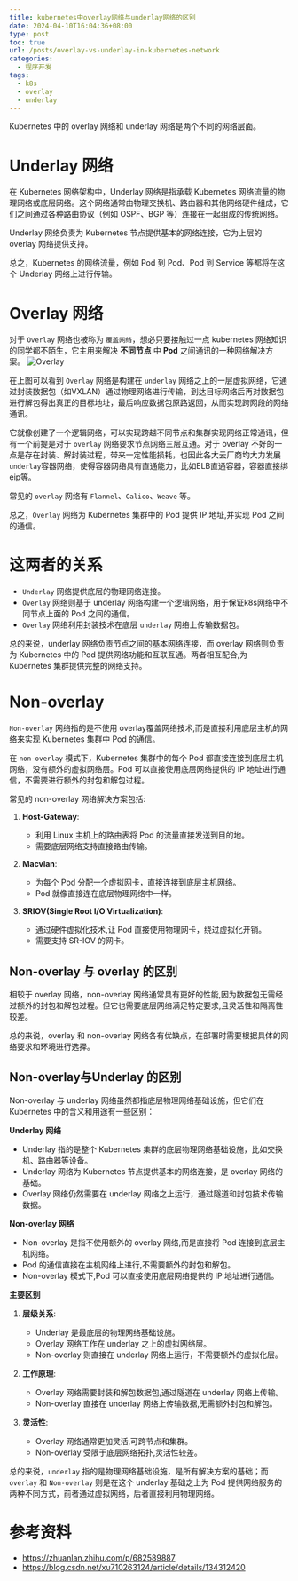 ```yaml
---
title: kubernetes中overlay网络与underlay网络的区别
date: 2024-04-10T16:04:36+08:00
type: post
toc: true
url: /posts/overlay-vs-underlay-in-kubernetes-network
categories:
  - 程序开发
tags:
  - k8s
  - overlay
  - underlay
---
```


Kubernetes 中的 overlay 网络和 underlay 网络是两个不同的网络层面。

# Underlay 网络

在 Kubernetes 网络架构中，Underlay 网络是指承载 Kubernetes 网络流量的物理网络或底层网络。这个网络通常由物理交换机、路由器和其他网络硬件组成，它们之间通过各种路由协议（例如 OSPF、BGP 等）连接在一起组成的传统网络。

Underlay 网络负责为 Kubernetes 节点提供基本的网络连接，它为上层的 overlay 网络提供支持。

总之，Kubernetes 的网络流量，例如 Pod 到 Pod、Pod 到 Service 等都将在这个 Underlay 网络上进行传输。

# Overlay 网络

对于 `Overlay` 网络也被称为 `覆盖网络`，想必只要接触过一点 kubernetes 网络知识的同学都不陌生，它主用来解决 **不同节点**  中 **Pod** 之间通讯的一种网络解决方案。
![Overlay](https://blogstatic.haohtml.com//uploads/2024/04/image_1chvp7s4g15n0134iv1tvag1mkd8g.png)

在上图可以看到 `Overlay` 网络是构建在 `underlay` 网络之上的一层虚拟网络，它通过封装数据包（如VXLAN）通过物理网络进行传输，到达目标网络后再对数据包进行解包得出真正的目标地址，最后响应数据包原路返回，从而实现跨网段的网络通讯。

它就像创建了一个逻辑网络，可以实现跨越不同节点和集群实现网络正常通讯，但有一个前提是对于 `overlay` 网络要求节点网络三层互通。对于  overlay 不好的一点是存在封装、解封装过程，带来一定性能损耗，也因此各大云厂商均大力发展 `underlay`容器网络，使得容器网络具有直通能力，比如ELB直通容器，容器直接绑eip等。

常见的 `overlay` 网络有 `Flannel`、`Calico`、`Weave` 等。

总之，`Overlay` 网络为 Kubernetes 集群中的 Pod 提供 IP 地址,并实现 Pod 之间的通信。

# 这两者的关系

- `Underlay` 网络提供底层的物理网络连接。
- `Overlay` 网络则基于 underlay 网络构建一个逻辑网络，用于保证k8s网络中不同节点上面的 Pod 之间的通信。
- `Overlay` 网络利用封装技术在底层 `underlay` 网络上传输数据包。

总的来说，underlay 网络负责节点之间的基本网络连接，而 overlay 网络则负责为 Kubernetes 中的 Pod 提供网络功能和互联互通。两者相互配合,为 Kubernetes 集群提供完整的网络支持。

# Non-overlay 

`Non-overlay` 网络指的是不使用 overlay覆盖网络技术,而是直接利用底层主机的网络来实现 Kubernetes 集群中 Pod 的通信。

在 `non-overlay` 模式下，Kubernetes 集群中的每个 Pod 都直接连接到底层主机网络，没有额外的虚拟网络层。Pod 可以直接使用底层网络提供的 IP 地址进行通信，不需要进行额外的封包和解包过程。

常见的 non-overlay 网络解决方案包括:

1. **Host-Gateway**:
   - 利用 Linux 主机上的路由表将 Pod 的流量直接发送到目的地。
   - 需要底层网络支持直接路由传输。

2. **Macvlan**:
   - 为每个 Pod 分配一个虚拟网卡，直接连接到底层主机网络。
   - Pod 就像直接连在底层物理网络中一样。

3. **SRIOV(Single Root I/O Virtualization)**:
   - 通过硬件虚拟化技术,让 Pod 直接使用物理网卡，绕过虚拟化开销。
   - 需要支持 SR-IOV 的网卡。

## Non-overlay 与 overlay 的区别

相较于 overlay 网络，non-overlay 网络通常具有更好的性能,因为数据包无需经过额外的封包和解包过程。但它也需要底层网络满足特定要求,且灵活性和隔离性较差。

总的来说，overlay 和 non-overlay 网络各有优缺点，在部署时需要根据具体的网络要求和环境进行选择。

## Non-overlay与Underlay 的区别

Non-overlay 与 underlay 网络虽然都指底层物理网络基础设施，但它们在 Kubernetes 中的含义和用途有一些区别：

**Underlay 网络**

- Underlay 指的是整个 Kubernetes 集群的底层物理网络基础设施，比如交换机、路由器等设备。
- Underlay 网络为 Kubernetes 节点提供基本的网络连接，是 overlay 网络的基础。
- Overlay 网络仍然需要在 underlay 网络之上运行，通过隧道和封包技术传输数据。

**Non-overlay 网络**

- Non-overlay 是指不使用额外的 overlay 网络,而是直接将 Pod 连接到底层主机网络。
- Pod 的通信直接在主机网络上进行,不需要额外的封包和解包。
- Non-overlay 模式下,Pod 可以直接使用底层网络提供的 IP 地址进行通信。

**主要区别**

1. **层级关系**:
    - Underlay 是最底层的物理网络基础设施。
    - Overlay 网络工作在 underlay 之上的虚拟网络层。
    - Non-overlay 则直接在 underlay 网络上运行，不需要额外的虚拟化层。

2. **工作原理**:
    - Overlay 网络需要封装和解包数据包,通过隧道在 underlay 网络上传输。
    - Non-overlay 直接在 underlay 网络上传输数据,无需额外封包和解包。

3. **灵活性**:
    - Overlay 网络通常更加灵活,可跨节点和集群。
    - Non-overlay 受限于底层网络拓扑,灵活性较差。

总的来说，`underlay` 指的是物理网络基础设施，是所有解决方案的基础；而 `overlay` 和 `Non-overlay` 则是在这个 underlay 基础之上为 Pod 提供网络服务的两种不同方式，前者通过虚拟网络，后者直接利用物理网络。

# 参考资料

- https://zhuanlan.zhihu.com/p/682589887
- https://blog.csdn.net/xu710263124/article/details/134312420
